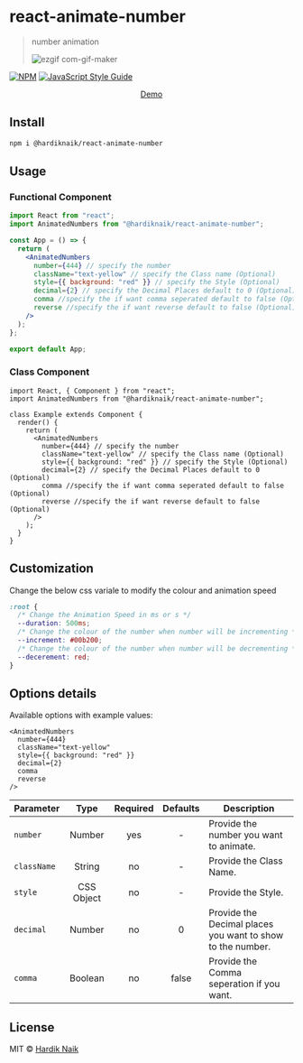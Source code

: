 # react-animate-number

> number animation
>
> ![ezgif com-gif-maker](https://user-images.githubusercontent.com/96820742/164874532-40f91a9a-80a1-4636-8185-d65e1ec73a27.gif)

[![NPM](https://img.shields.io/npm/v/react-animate-number.svg)](https://www.npmjs.com/package/react-animate-number) [![JavaScript Style Guide](https://img.shields.io/badge/code_style-standard-brightgreen.svg)](https://standardjs.com)

<p align="center">
  <a href="https://mehardiknaik.github.io/react-animate-number/">Demo
  </a>
</p>

## Install

```bash
npm i @hardiknaik/react-animate-number
```

## Usage

### Functional Component

```jsx
import React from "react";
import AnimatedNumbers from "@hardiknaik/react-animate-number";

const App = () => {
  return (
    <AnimatedNumbers
      number={444} // specify the number
      className="text-yellow" // specify the Class name (Optional)
      style={{ background: "red" }} // specify the Style (Optional)
      decimal={2} // specify the Decimal Places default to 0 (Optional)
      comma //specify the if want comma seperated default to false (Optional)
      reverse //specify the if want reverse default to false (Optional)
    />
  );
};

export default App;
```

### Class Component

```tsx
import React, { Component } from "react";
import AnimatedNumbers from "@hardiknaik/react-animate-number";

class Example extends Component {
  render() {
    return (
      <AnimatedNumbers
        number={444} // specify the number
        className="text-yellow" // specify the Class name (Optional)
        style={{ background: "red" }} // specify the Style (Optional)
        decimal={2} // specify the Decimal Places default to 0 (Optional)
        comma //specify the if want comma seperated default to false (Optional)
        reverse //specify the if want reverse default to false (Optional)
      />
    );
  }
}
```

## Customization

Change the below css variale to modify the colour and animation speed

```css
:root {
  /* Change the Animation Speed in ms or s */
  --duration: 500ms;
  /* Change the colour of the number when number will be incrementing */
  --increment: #00b200;
  /* Change the colour of the number when number will be decrementing */
  --decerement: red;
}
```

## Options details

Available options with example values:

```tsx
<AnimatedNumbers
  number={444}
  className="text-yellow"
  style={{ background: "red" }}
  decimal={2}
  comma
  reverse
/>
```

| Parameter   |    Type    | Required | Defaults | Description                                                |
| ----------- | :--------: | :------: | :------: | ---------------------------------------------------------- |
| `number`    |   Number   |   yes    |    -     | Provide the number you want to animate.                    |
| `className` |   String   |    no    |    -     | Provide the Class Name.                                    |
| `style`     | CSS Object |    no    |    -     | Provide the Style.                                         |
| `decimal`   |   Number   |    no    |    0     | Provide the Decimal places you want to show to the number. |
| `comma`     |  Boolean   |    no    |  false   | Provide the Comma seperation if you want.                  |

## License

MIT © [Hardik Naik](https://github.com/mehardiknaik)
